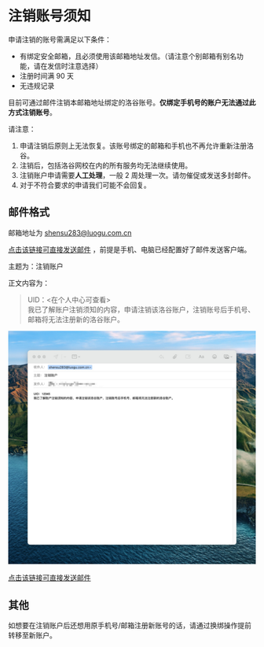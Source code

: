 # 注销账号须知

申请注销的账号需满足以下条件：

- 有绑定安全邮箱，且必须使用该邮箱地址发信。（请注意个别邮箱有别名功能，请在发信时注意选择）
- 注册时间满 90 天
- 无违规记录

目前可通过邮件注销本邮箱地址绑定的洛谷账号。**仅绑定手机号的账户无法通过此方式注销账号**。

请注意：

1. 申请注销后原则上无法恢复。该账号绑定的邮箱和手机也不再允许重新注册洛谷。
2. 注销后，包括洛谷网校在内的所有服务均无法继续使用。
3. 注销账户申请需要**人工处理**，一般 2 周处理一次。请勿催促或发送多封邮件。
4. 对于不符合要求的申请我们可能不会回复。

## 邮件格式

邮箱地址为 shensu283@luogu.com.cn

[点击该链接可直接发送邮件](mailto:shensu283@luogu.com.cn?subject=%E6%B3%A8%E9%94%80%E8%B4%A6%E6%88%B7&body=UID%EF%BC%9A%20%20%0D%0A%E6%88%91%E5%B7%B2%E4%BA%86%E8%A7%A3%E8%B4%A6%E6%88%B7%E6%B3%A8%E9%94%80%E9%A1%BB%E7%9F%A5%E7%9A%84%E5%86%85%E5%AE%B9%EF%BC%8C%E7%94%B3%E8%AF%B7%E6%B3%A8%E9%94%80%E8%AF%A5%E6%B4%9B%E8%B0%B7%E8%B4%A6%E6%88%B7%EF%BC%8C%E6%B3%A8%E9%94%80%E8%B4%A6%E5%8F%B7%E5%90%8E%E6%89%8B%E6%9C%BA%E5%8F%B7%E3%80%81%E9%82%AE%E7%AE%B1%E5%B0%86%E6%97%A0%E6%B3%95%E6%B3%A8%E5%86%8C%E6%96%B0%E7%9A%84%E6%B4%9B%E8%B0%B7%E8%B4%A6%E6%88%B7%E3%80%82) ，前提是手机、电脑已经配置好了邮件发送客户端。

主题为：注销账户

正文内容为：  

> UID：<在个人中心可查看>  
> 我已了解账户注销须知的内容，申请注销该洛谷账户，注销账号后手机号、邮箱将无法注册新的洛谷账户。

![邮件格式示例](_image/delete-email-example.jpg)

[点击该链接可直接发送邮件](mailto:shensu283@luogu.com.cn?subject=%E6%B3%A8%E9%94%80%E8%B4%A6%E6%88%B7&body=UID%EF%BC%9A%20%20%0D%0A%E6%88%91%E5%B7%B2%E4%BA%86%E8%A7%A3%E8%B4%A6%E6%88%B7%E6%B3%A8%E9%94%80%E9%A1%BB%E7%9F%A5%E7%9A%84%E5%86%85%E5%AE%B9%EF%BC%8C%E7%94%B3%E8%AF%B7%E6%B3%A8%E9%94%80%E8%AF%A5%E6%B4%9B%E8%B0%B7%E8%B4%A6%E6%88%B7%EF%BC%8C%E6%B3%A8%E9%94%80%E8%B4%A6%E5%8F%B7%E5%90%8E%E6%89%8B%E6%9C%BA%E5%8F%B7%E3%80%81%E9%82%AE%E7%AE%B1%E5%B0%86%E6%97%A0%E6%B3%95%E6%B3%A8%E5%86%8C%E6%96%B0%E7%9A%84%E6%B4%9B%E8%B0%B7%E8%B4%A6%E6%88%B7%E3%80%82)

## 其他

如想要在注销账户后还想用原手机号/邮箱注册新账号的话，请通过换绑操作提前转移至新账户。
